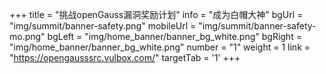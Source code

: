 +++
title = "挑战openGauss漏洞奖励计划"
info = "成为白帽大神"
bgUrl = "img/summit/banner-safety.png" 
mobileUrl = "img/summit/banner-safety-mo.png"
bgLeft = "img/home_banner/banner_bg_white.png"
bgRight = "img/home_banner/banner_bg_white.png"
number = "1"
weight =  1
link = "https://opengausssrc.vulbox.com/"
targetTab = '1'
+++

 